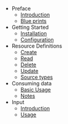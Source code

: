 - Preface
    - [Introduction]({url}/introduction)
    - [Blue prints]({url}/blueprints)
- Getting Started
    - [Installation]({url}/installation)
    - [Configuration]({url}/configuration)
- Resource Definitions
    - [Create]({url}/create_definition)
    - [Read]({url}/rud_definition#get)
    - [Delete]({url}/rud_definition#delete)
    - [Update]({url}/rud_definition#patch)
    - [Source types]({url}/source_types)
- Consuming data
    - [Basic Usage]({url}/consuming_data)
    - [Notes]({url}/notes)
- Input
	- [Introduction]({url}/input)
	- [Usage]({url}/input_usage)
